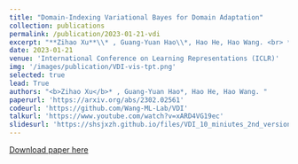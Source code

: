```yaml
---
title: "Domain-Indexing Variational Bayes for Domain Adaptation"
collection: publications
permalink: /publication/2023-01-21-vdi
excerpt: "**Zihao Xu**\\* , Guang-Yuan Hao\\*, Hao He, Hao Wang. <br> **Spotlight** paper. [[pdf]](https://arxiv.org/abs/2302.02561) [[code and data]](https://github.com/Wang-ML-Lab/VDI) [[talk]](https://www.youtube.com/watch?v=xARD4VG19ec) [[openreview]](https://openreview.net/forum?id=pxStyaf2oJ5) [[slides]](https://shsjxzh.github.io/files/VDI_10_miniutes_2nd_version_to_pdf.pdf) <br>"
date: 2023-01-21
venue: 'International Conference on Learning Representations (ICLR)'
img: '/images/publication/VDI-vis-tpt.png'
selected: true
lead: True
authors: "<b>Zihao Xu</b>* , Guang-Yuan Hao*, Hao He, Hao Wang. "
paperurl: 'https://arxiv.org/abs/2302.02561'
codeurl: 'https://github.com/Wang-ML-Lab/VDI'
talkurl: 'https://www.youtube.com/watch?v=xARD4VG19ec'
slidesurl: 'https://shsjxzh.github.io/files/VDI_10_miniutes_2nd_version_to_pdf.pdf'
---
```


<a href='https://openreview.net/forum?id=pxStyaf2oJ5'>Download paper here</a>

<!-- My first top conference paper in the field of domain adaptation. [pdf](https://arxiv.org/abs/2202.03628)[code and data](https://github.com/Wang-ML-Lab/GRDA)[TPT-48 dataset](https://shsjxzh.github.io/files/TPT-48.zip)[talk](https://www.youtube.com/watch?v=oNM5hZGVv34)[slides](https://shsjxzh.github.io/files/GRDA_slides.pptx)[website](https://iclr.cc/virtual/2022/poster/7145). -->

 <!-- <br>[[pdf]](https://arxiv.org/abs/2202.03628) [[code and data]](https://github.com/Wang-ML-Lab/GRDA) [[TPT-48 dataset]](https://shsjxzh.github.io/files/TPT-48.zip) [[talk]](https://www.youtube.com/watch?v=oNM5hZGVv34) [[slides]](https://shsjxzh.github.io/files/GRDA_slides.pptx) [[website]](https://iclr.cc/virtual/2022/poster/7145)<br> -->